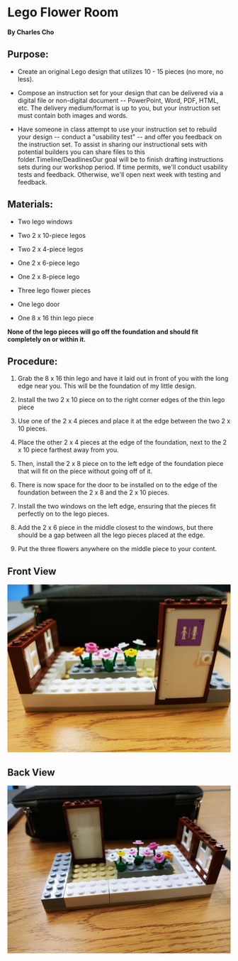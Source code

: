 # Lego Flower Room

**By Charles Cho**

## Purpose:

* Create an original Lego design that utilizes 10 - 15 pieces (no more, no less).

* Compose an instruction set for your design that can be delivered via a digital file or non-digital document -- PowerPoint, Word, PDF, HTML, etc. The delivery medium/format is up to you, but your instruction set must contain both images and words.

* Have someone in class attempt to use your instruction set to rebuild your design -- conduct a "usability test" -- and offer you feedback on the instruction set. To assist in sharing our instructional sets with potential builders you can share files to this folder.Timeline/DeadlinesOur goal will be to finish drafting instructions sets during our workshop period. If time permits, we'll conduct usability tests and feedback. Otherwise, we'll open next week with testing and feedback.


## Materials: 

* Two lego windows

* Two 2 x 10-piece legos

* Two 2 x 4-piece legos

* One 2 x 6-piece lego

* One 2 x 8-piece lego

* Three lego flower pieces

* One lego door

* One 8 x 16 thin lego piece


**None of the lego pieces will go off the foundation and should fit completely on or within it.**


## Procedure:

1. Grab the 8 x 16 thin lego and have it laid out in front of you with the long edge near you. This will be the foundation of my little design.

2. Install the two 2 x 10 piece on to the right corner edges of the thin lego piece 

3. Use one of the 2 x 4 pieces and place it at the edge between the two 2 x 10 pieces.

4. Place the other 2 x 4 pieces at the edge of the foundation, next to the 2 x 10 piece farthest away from you.

5. Then, install the 2 x 8 piece on to the left edge of the foundation piece that will fit on the piece without going off of it.

6. There is now space for the door to be installed on to the edge of the foundation between the 2 x 8 and the 2 x 10 pieces.

7. Install the two windows on the left edge, ensuring that the pieces fit perfectly on to the lego pieces.

8. Add the 2 x 6 piece in the middle closest to the windows, but there should be a gap between all the lego pieces placed at the edge.

9. Put the three flowers anywhere on the middle piece to your content.

## Front View

![Final Product](https://github.com/Dae-Hyung/technical-writing/blob/master/Lego.jpg)

## Back View

![Back of the Final Product](https://github.com/Dae-Hyung/technical-writing/blob/master/Final%20Product%202.jpg)
